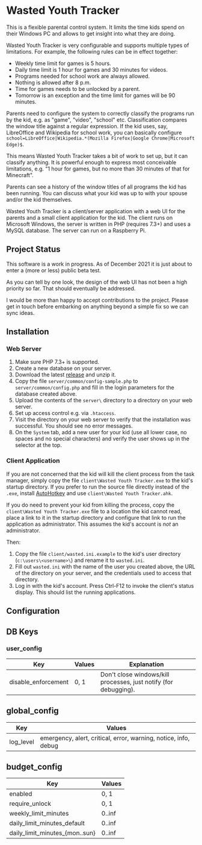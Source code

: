 # Wasted Youth Tracker

This is a flexible parental control system. It limits the time kids spend on their Windows PC and allows to get insight into what they are doing.

Wasted Youth Tracker is very configurable and supports multiple types of limitations. For example, the following rules can be in effect together:

* Weekly time limit for games is 5 hours.
* Daily time limit is 1 hour for games and 30 minutes for videos.
* Programs needed for school work are always allowed.
* Nothing is allowed after 8 p.m.
* Time for games needs to be unlocked by a parent.
* Tomorrow is an exception and the time limit for games will be 90 minutes.

Parents need to configure the system to correctly classify the programs run by the kid, e.g. as "game", "video", "school" etc. Classification compares the window title against a regular expression. If the kid uses, say, LibreOffice and Wikipedia for school work, you can basically configure `school=LibreOffice|Wikipedia.*(Mozilla Firefox|Google Chrome|Microsoft Edge)$`.

This means Wasted Youth Tracker takes a bit of work to set up, but it can classify anything. It is powerful enough to express most conceivable limitations, e.g. "1 hour for games, but no more than 30 minutes of that for Minecraft".

Parents can see a history of the window titles of all programs the kid has been running. You can discuss what your kid was up to with your spouse and/or the kid themselves.

Wasted Youth Tracker is a client/server application with a web UI for the parents and a small client application for the kid. The client runs on Microsoft Windows, the server is written in PHP (requires 7.3+) and uses a MySQL database. The server can run on a Raspberry Pi.

## Project Status

This software is a work in progress. As of December 2021 it is just about to enter a (more or less) public beta test.

As you can tell by one look, the design of the web UI has not been a high priority so far. That should eventually be addressed.

I would be more than happy to accept contributions to the project. Please get in touch before embarking on anything beyond a simple fix so we can sync ideas.

## Installation

### Web Server

1. Make sure PHP 7.3+ is supported.
1. Create a new database on your server.
2. Download the latest [release](https://github.com/zieren/wasted-youth-tracker/releases) and unzip it.
3. Copy the file `server/common/config-sample.php` to `server/common/config.php` and fill in the login parameters for the database created above.
4. Upload the contents of the `server\` directory to a directory on your web server.
5. Set up access control e.g. via `.htaccess`.
6. Visit the directory on your web server to verify that the installation was successful. You should see no error messages.
7. On the `System` tab, add a new user for your kid (use all lower case, no spaces and no special characters) and verify the user shows up in the selector at the top.

### Client Application

If you are not concerned that the kid will kill the client process from the task manager, simply copy the file `client\Wasted Youth Tracker.exe` to the kid's startup directory. If you prefer to run the source file directly instead of the `.exe`, install [AutoHotkey](https://www.autohotkey.com/) and use `client\Wasted Youth Tracker.ahk`.

If you do need to prevent your kid from killing the process, copy the `client\Wasted Youth Tracker.exe` file to a location the kid cannot read, place a link to it in the startup directory and configure that link to run the application as administrator. This assumes the kid's account is *not* an administrator.

Then:

1. Copy the file `client/wasted.ini.example` to the kid's user directory (`c:\users\<username>\`) and rename it to `wasted.ini`.
2. Fill out `wasted.ini` with the name of the user you created above, the URL of the directory on your server, and the credentials used to access that directory.
3. Log in with the kid's account. Press Ctrl-F12 to invoke the client's status display. This should list the running applications.

## Configuration

## DB Keys

### user_config

| Key | Values | Explanation |
| --- | ------ | ----------- |
| disable_enforcement | 0, 1 | Don't close windows/kill processes, just notify (for debugging). |

## global_config

| Key | Values |
| --- | ------ |
| log_level | emergency, alert, critical, error, warning, notice, info, debug |

## budget_config

| Key | Values |
| --- | ------ |
| enabled                        | 0, 1   |
| require_unlock                 | 0, 1   |
| weekly_limit_minutes           | 0..inf |
| daily_limit_minutes_default    | 0..inf |
| daily_limit_minutes_{mon..sun} | 0..inf |
